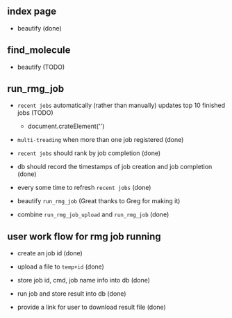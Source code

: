 ## index page

- beautify (done)

## find_molecule

- beautify (TODO)

## run_rmg_job

- `recent jobs` automatically (rather than manually) updates top 10 finished jobs (TODO)
	- document.crateElement('')

- `multi-treading` when more than one job registered (done)

- `recent jobs` should rank by job completion (done)

- db should record the timestamps of job creation and job completion (done)

- every some time to refresh `recent jobs` (done)

- beautify `run_rmg_job` (Great thanks to Greg for making it)

- combine `run_rmg_job_upload` and `run_rmg_job` (done)

## user work flow for rmg job running

- create an job id (done)

- upload a file to `temp+id` (done)

- store job id, cmd, job name info into db (done)

- run job and store result into db (done)

- provide a link for user to download result file (done)